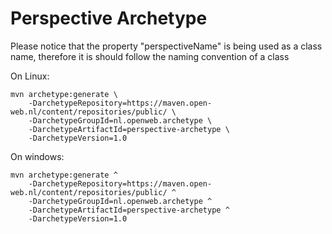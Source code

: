 Perspective Archetype
==========================
Please notice that the property "perspectiveName" is being used as a class name, therefore it is should follow the naming convention of a class

On Linux:

	mvn archetype:generate \
		-DarchetypeRepository=https://maven.open-web.nl/content/repositories/public/ \
		-DarchetypeGroupId=nl.openweb.archetype \
		-DarchetypeArtifactId=perspective-archetype \
		-DarchetypeVersion=1.0

On windows:

	mvn archetype:generate ^
		-DarchetypeRepository=https://maven.open-web.nl/content/repositories/public/ ^
		-DarchetypeGroupId=nl.openweb.archetype ^
		-DarchetypeArtifactId=perspective-archetype ^
		-DarchetypeVersion=1.0

